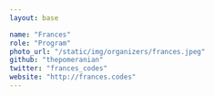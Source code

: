 ```yaml
---
layout: base

name: "Frances"
role: "Program"
photo_url: "/static/img/organizers/frances.jpeg"
github: "thepomeranian"
twitter: "frances_codes"
website: "http://frances.codes"
---
```

